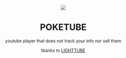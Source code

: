  <div align="center">

 <img src="https://user-images.githubusercontent.com/65588168/156022510-07fec331-9651-4bb5-8649-2c20b0ce8853.png">

 <h1> POKETUBE </h1>
 youtube player that does not track your info nor sell them
 
 tbanks to <a href="https://gitlab.com/kuylar/lighttube">LIGHTTUBE</a>

 
